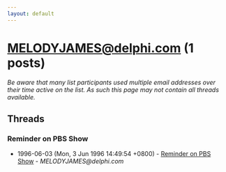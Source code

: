 ```yaml
---
layout: default
---
```


# MELODYJAMES@delphi.com (1 posts)

_Be aware that many list participants used multiple email addresses over their time active on the list. As such this page may not contain all threads available._

## Threads

### Reminder on PBS Show
+ 1996-06-03 (Mon, 3 Jun 1996 14:49:54 +0800) - [Reminder on PBS Show](/archive/1996/06/4e05001b968042defa0cc6821804411aa7a923e359a7c891fd28373ed64c9633) - _MELODYJAMES@delphi.com_

